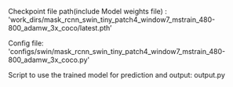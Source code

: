 Checkpoint file path(include Model weights file) : 
'work_dirs/mask_rcnn_swin_tiny_patch4_window7_mstrain_480-800_adamw_3x_coco/latest.pth’

Config file:
'configs/swin/mask_rcnn_swin_tiny_patch4_window7_mstrain_480-800_adamw_3x_coco.py'

Script to use the trained model for prediction and output: output.py

